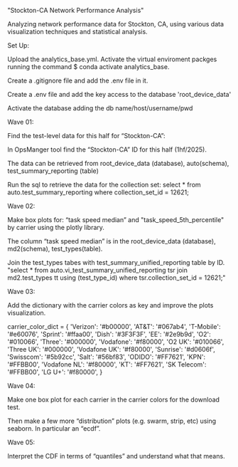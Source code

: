 "Stockton-CA Network Performance Analysis"

Analyzing network performance data for Stockton, CA, using various data visualization techniques and statistical analysis.

Set Up:

Upload the analytics_base.yml.
Activate the virtual enviroment packges running the command $ conda activate analytics_base.

Create a .gitignore file and add the .env file in it.

Create a .env file and add the key access to the database 'root_device_data'

Activate the database adding the db name/host/username/pwd

Wave 01:

Find the test-level data for this half for “Stockton-CA”:

In OpsManger tool find the “Stockton-CA” ID for this half (1hf/2025). 

The data can be retrieved from root_device_data (database), auto(schema), test_summary_reporting (table)

Run the sql to retrieve the data for the collection set:
select * from auto.test_summary_reporting where collection_set_id = 12621; 


Wave 02:

Make box plots for: “task speed median” and "task_speed_5th_percentile" by carrier using the plotly library.

The column “task speed median” is in the root_device_data (database), md2(schema), test_types(table).

Join the test_types tabes with test_summary_unified_reporting table by ID.
"select * from auto.vi_test_summary_unified_reporting tsr join md2.test_types tt using (test_type_id) where tsr.collection_set_id = 12621;"


Wave 03:

Add the dictionary with the carrier colors as key and improve the plots visualization.

carrier_color_dict = {
                        'Verizon': '#b00000',
                        'AT&T': '#067ab4',
                        'T-Mobile': '#e60076',
                        'Sprint': '#ffaa00',
                        'Dish': '#3F3F3F',
                        'EE': '#2e9b9d',
                        'O2': '#010066',
                        'Three': '#000000',
                        'Vodafone': '#f80000',
                        'O2 UK': '#010066',
                        'Three UK': '#000000',
                        'Vodafone UK': '#f80000',
                        'Sunrise': '#d0606f',
                        'Swisscom': '#5b92cc',
                        'Salt': '#56bf83',
                        'ODIDO': '#FF7621',
                        'KPN': '#FFBB00',
                        'Vodafone NL': '#f80000',
                        'KT': '#FF7621',
                        'SK Telecom': '#FFBB00',
                        'LG U+': '#f80000',
                     }


Wave 04:

Make one box plot for each carrier in the carrier colors for the download test.

Then make a few more “distribution” plots (e.g. swarm, strip, etc) using seaborn. In particular an “ecdf”.

Wave 05:

Interpret the CDF in terms of “quantiles” and understand what that means.

